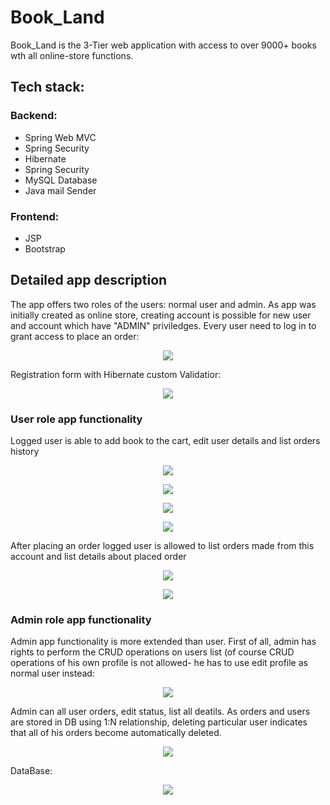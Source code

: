 # Book_Land
Book_Land is the 3-Tier web application with access to over 9000+ books wth all online-store functions.


## Tech stack:

### Backend:
+ Spring Web MVC
+ Spring Security
+ Hibernate
+ Spring Security
+ MySQL Database
+ Java mail Sender


### Frontend: 
+ JSP
+ Bootstrap


## Detailed app description

The app offers two roles of the users: normal user and admin. As app was initially created as online store, creating account is possible for new user and account which have "ADMIN" priviledges. Every user need to log in to grant access to place an order:

<p align="center">
  <img src="https://github.com/eon2208/Book_Land/blob/master/images/1-login.jpg">
</p>

Registration form with Hibernate custom Validatior: 

<p align="center">
<img src="https://github.com/eon2208/Book_Land/blob/master/images/2-register.jpg">
</p>

### User role app functionality
Logged user is able to add book to the cart, edit user details and list orders history

<p align="center">
<img src="https://github.com/eon2208/Book_Land/blob/master/images/4-mainPage.jpg">
</p>

<p align="center">
<img src="https://github.com/eon2208/Book_Land/blob/master/images/5-BookInfo.jpg">
</p>

<p align="center">
<img src="https://github.com/eon2208/Book_Land/blob/master/images/6-cart.jpg">
</p>

<p align="center">
<img src="https://github.com/eon2208/Book_Land/blob/master/images/7-order%20Detail.jpg">
</p>

After placing an order logged user is allowed to list orders made from this account and list details about placed order
<p align="center">
<img src="https://github.com/eon2208/Book_Land/blob/master/images/8-orderStatus.jpg">
</p>
<p align="center">
<img src="https://github.com/eon2208/Book_Land/blob/master/images/9-orderInfo.jpg">
</p>

### Admin role app functionality
Admin app functionality is more extended than user. First of all, admin has rights to perform the CRUD operations on users list (of course CRUD operations of his own profile is not allowed- he has to use edit profile as normal user instead:
<p align="center">
<img src="https://github.com/eon2208/Book_Land/blob/master/images/10-admin%20CRUD.jpg">
</p>


Admin can all user orders, edit status, list all deatils. As orders and users are stored in DB using 1:N relationship, deleting particular user indicates that all of his orders become automatically deleted.
<p align="center">
<img src="https://github.com/eon2208/Book_Land/blob/master/images/11-admin%20orderStatus%20Change.jpg">
</p>

DataBase: 
<p align="center">
<img src="https://github.com/eon2208/Book_Land/blob/master/images/database.PNG">
</p>
